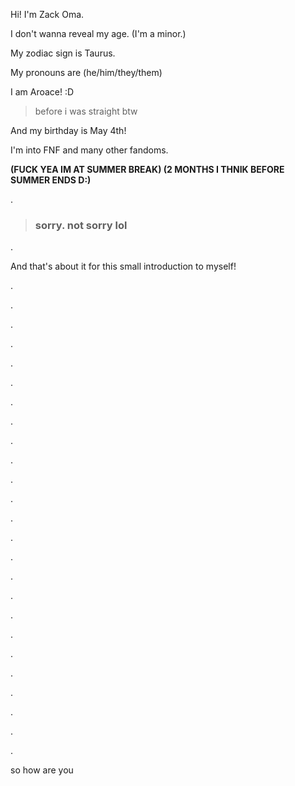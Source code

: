 Hi! I'm Zack Oma.

I don't wanna reveal my age. (I'm a minor.)

My zodiac sign is Taurus.

My pronouns are (he/him/they/them)

I am Aroace! :D
> before i was straight btw

And my birthday is May 4th!

I'm into FNF and many other fandoms.

**(FUCK YEA IM AT SUMMER BREAK) (2 MONTHS I THNIK BEFORE SUMMER ENDS D:)** 

.

> ### **sorry. not sorry lol**

.

And that's about it for this small introduction to myself!

.

.

.

.

.

.

.

.

.

.

.

.

.

.

.

.

.

.

.

.

.

.

.

.

.

so how are you

